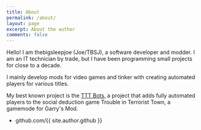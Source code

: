 ```yaml
---
title: About
permalink: /about/
layout: page
excerpt: About the author
comments: false
---
```


Hello! I am thebigsleepjoe (Joe/TBSJ), a software developer and modder. I am an IT technician by trade, but I have been programming small projects for close to a decade.

I mainly develop mods for video games and tinker with creating automated players for various titles.

My best known project is the [TTT Bots](https://github.com/thebigsleepjoe/TTT-Bots-2), a project that adds fully automated players
to the social deduction game Trouble in Terrorist Town, a gamemode for Garry's Mod.

- github.com/{{ site.author.github }}
